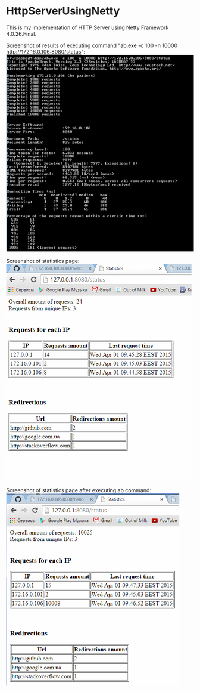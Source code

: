 # HttpServerUsingNetty

This is my implementation of HTTP Server using Netty Framework 4.0.26.Final.

Screenshot of results of executing command "ab.exe -c 100 -n 10000 http://172.16.0.106:8080/status":
![ab command](screenshots/ab.PNG?raw=true)

Screenshot of statistics page:
![statistics](screenshots/statistics.PNG?raw=true)

Screenshot of statistics page after executing ab command:
![statistics after ab](screenshots/statistics_after_ab.PNG?raw=true)
